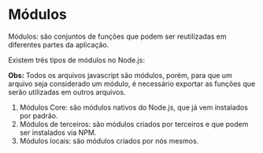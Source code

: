 # Módulos

Módulos: são conjuntos de funções que podem ser reutilizadas em diferentes partes da aplicação.

Existem três tipos de módulos no Node.js:

**Obs:** Todos os arquivos javascript são módulos, porém, para que um arquivo seja considerado um módulo, é necessário exportar as funções que serão utilizadas em outros arquivos.

1. Módulos Core: são módulos nativos do Node.js, que já vem instalados por padrão.
2. Módulos de terceiros: são módulos criados por terceiros e que podem ser instalados via NPM.
3. Módulos locais: são módulos criados por nós mesmos.
